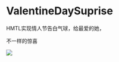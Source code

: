 # ValentineDaySuprise
HMTL实现情人节告白气球，给最爱的她，

不一样的惊喜 

<img src="https://github.com/xing16/ValentineDaySuprise/raw/master/result/res.gif">
